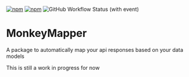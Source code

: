 [![npm](https://img.shields.io/npm/dm/monkeymapper)](https://www.npmjs.com/package/monkeymapper)
[![npm](https://img.shields.io/npm/v/monkeymapper)](https://www.npmjs.com/package/monkeymapper)
![GitHub Workflow Status (with event)](https://img.shields.io/github/actions/workflow/status/SveRKeR92/MonkeyMapper/build-and-publish.yml)

# MonkeyMapper
A package to automatically map your api responses based on your data models

This is still a work in progress for now
